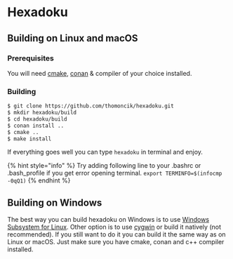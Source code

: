 # Hexadoku

## Building on Linux and macOS

### Prerequisites

You will need [cmake](https://cmake.org), [conan](https://github.com/conan-io/conan) & compiler of your choice installed. 

### Building

```bash
$ git clone https://github.com/thomoncik/hexadoku.git
$ mkdir hexadoku/build
$ cd hexadoku/build
$ conan install ..
$ cmake ..
$ make install
```

If everything goes well you can type `hexadoku` in terminal and enjoy.

{% hint style="info" %}
Try adding following line to your .bashrc or .bash\_profile if you get error opening terminal. `export TERMINFO=$(infocmp -0qQ1)`
{% endhint %}

## Building on Windows

The best way you can build hexadoku on Windows is to use [Windows Subsystem for Linux](https://docs.microsoft.com/pl-pl/windows/wsl/install-win10). Other option is to use [cygwin](https://www.cygwin.com/) or build it natively \(not recommended\). If you still want to do it you can build it the same way as on Linux or macOS. Just make sure you have cmake, conan and c++ compiler installed.

